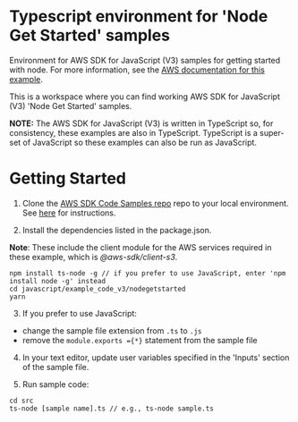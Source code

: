# Typescript environment for 'Node Get Started' samples
Environment for AWS SDK for JavaScript (V3) samples for getting started with node. For more information, see the [AWS documentation for this example](https://docs.aws.amazon.com/sdk-for-javascript/v3/developer-guide/getting-started-nodejs.html).

This is a workspace where you can find working AWS SDK for JavaScript (V3) 'Node Get Started' samples. 

**NOTE:** The AWS SDK for JavaScript (V3) is written in TypeScript so, for consistency, these examples are also in TypeScript. TypeScript is
a super-set of JavaScript so these examples can also be run as JavaScript.

# Getting Started

1. Clone the [AWS SDK Code Samples repo](https://github.com/awsdocs/aws-doc-sdk-examples) repo to your local environment. See [here](https://docs.github.com/en/github/creating-cloning-and-archiving-repositories/cloning-a-repository) for instructions.

2. Install the dependencies listed in the package.json.

**Note**: These include the client module for the AWS services required in these example, 
which is *@aws-sdk/client-s3*.
```
npm install ts-node -g // if you prefer to use JavaScript, enter 'npm install node -g' instead
cd javascript/example_code_v3/nodegetstarted
yarn
```

3. If you prefer to use JavaScript:
- change the sample file extension from ```.ts``` to ```.js```
- remove the ```module.exports ={*}``` statement from the sample file

4. In your text editor, update user variables specified in the 'Inputs' section of the sample file.

5. Run sample code:
```
cd src
ts-node [sample name].ts // e.g., ts-node sample.ts
```

